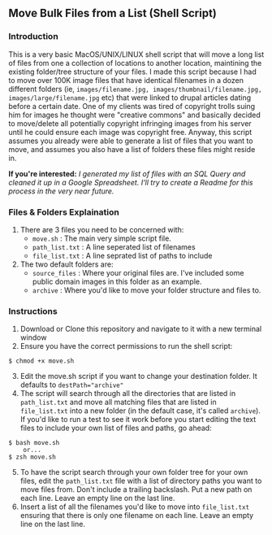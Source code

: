 ## Move Bulk Files from a List (Shell Script)

### Introduction
This is a very basic MacOS/UNIX/LINUX shell script that will move a long list of files from one a collection of locations to another location, maintining the existing folder/tree structure of your files. I made this script because I had to move over 100K image files that have identical filenames in a dozen different folders (ie, `images/filename.jpg, images/thumbnail/filename.jpg, images/large/filename.jpg` etc) that were linked to drupal articles dating before a certain date. One of my clients was tired of copyright trolls suing him for images he thought were "creative commons" and basically decided to move/delete all potentially copyright infringing images from his server until he could ensure each image was copyright free. Anyway, this script assumes you already were able to generate a list of files that you want to move, and assumes you also have a list of folders these files might reside in.

**If you're interested:** *I generated my list of files with an SQL Query and cleaned it up in a Google Spreadsheet. I'll try to create a Readme for this process in the very near future.*

### Files & Folders Explaination
1. There are 3 files you need to be concerned with:
   - `move.sh` : The main very simple script file.
   - `path_list.txt` : A line seperated list of filenames
   - `file_list.txt` : A line seprated list of paths to include
1. The two default folders are:
   - `source_files` : Where your original files are. I've included some public domain images in this folder as an example.
   - `archive` : Where you'd like to move your folder structure and files to.

### Instructions
1. Download or Clone this repository and navigate to it with a new terminal window
2. Ensure you have the correct permissions to run the shell script:
```
$ chmod +x move.sh
```
3. Edit the move.sh script if you want to change your destination folder. It defaults to `destPath="archive"`
4. The script will search through all the directories that are listed in `path_list.txt` and move all matching files that are listed in `file_list.txt` into a new folder (in the default case, it's called `archive`). If you'd like to run a test to see it work before you start editing the text files to include your own list of files and paths, go ahead:
```
$ bash move.sh
    or...
$ zsh move.sh
```
5. To have the script search through your own folder tree for your own files, edit the `path_list.txt` file with a list of directory paths you want to move files from. Don't include a trailing backslash. Put a new path on each line. Leave an empty line on the last line.
6. Insert a list of all the filenames you'd like to move into `file_list.txt` ensuring that there is only one filename on each line. Leave an empty line on the last line.